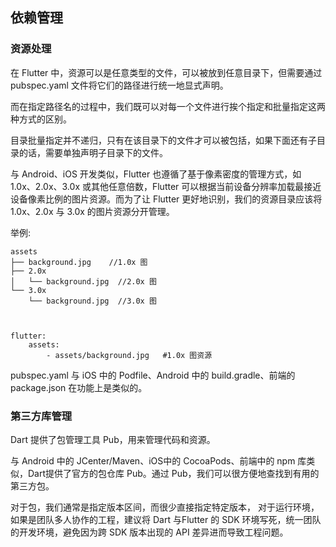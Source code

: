 ## 依赖管理

### 资源处理

在 Flutter 中，资源可以是任意类型的文件，可以被放到任意目录下，但需要通过 pubspec.yaml 文件将它们的路径进行统一地显式声明。

而在指定路径名的过程中，我们既可以对每一个文件进行挨个指定和批量指定这两种方式的区别。

目录批量指定并不递归，只有在该目录下的文件才可以被包括，如果下面还有子目录的话，需要单独声明子目录下的文件。


与 Android、iOS 开发类似，Flutter 也遵循了基于像素密度的管理方式，如 1.0x、2.0x、3.0x 或其他任意倍数，Flutter 可以根据当前设备分辨率加载最接近设备像素比例的图片资源。而为了让 Flutter 更好地识别，我们的资源目录应该将 1.0x、2.0x 与 3.0x 的图片资源分开管理。

举例:


    assets
    ├── background.jpg    //1.0x 图
    ├── 2.0x
    │   └── background.jpg  //2.0x 图
    └── 3.0x
        └── background.jpg  //3.0x 图


    
    flutter:
        assets:
            - assets/background.jpg   #1.0x 图资源


pubspec.yaml 与 iOS 中的 Podfile、Android 中的 build.gradle、前端的package.json 在功能上是类似的。

### 第三方库管理

Dart 提供了包管理工具 Pub，用来管理代码和资源。

与 Android 中的 JCenter/Maven、iOS中的 CocoaPods、前端中的 npm 库类似，Dart提供了官方的包仓库 Pub。通过 Pub，我们可以很方便地查找到有用的第三方包。

对于包，我们通常是指定版本区间，而很少直接指定特定版本，
对于运行环境，如果是团队多人协作的工程，建议将 Dart 与Flutter 的 SDK 环境写死，统一团队的开发环境，避免因为跨 SDK 版本出现的 API 差异进而导致工程问题。